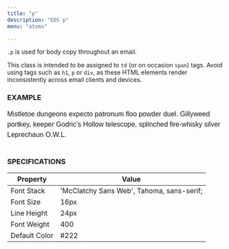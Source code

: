 ```yaml
---
title: "p"
description: "EDS p"
menu: "atoms"

---
```


`.p` is used for body copy throughout an email.

<div class="note">
This class is intended to be assigned to <code>td</code> (or on occasion <code>span</code>) tags. Avoid using tags such as <code>h1</code>, <code>p</code> or <code>div</code>, as these HTML elements render inconsistently across email clients and devices.
</div>

### EXAMPLE
<span style="font-family: 'McClatchy Sans Web', Tahoma, sans-serif;font-size:16px;font-weight:400;line-height:24px;text-transform:none;">Mistletoe dungeons expecto patronum floo powder duel. Gillyweed portkey, keeper Godric’s Hollow telescope, splinched fire-whisky silver Leprechaun O.W.L.</span>
<br><br>
### SPECIFICATIONS

Property | Value
--- | ---
Font Stack | 'McClatchy Sans Web', Tahoma, sans-serif;
Font Size | 16px
Line Height | 24px
Font Weight | 400
Default Color | #222
